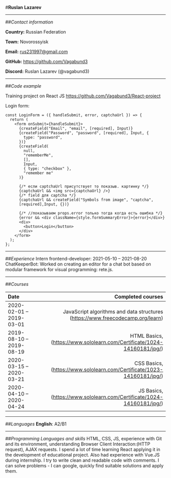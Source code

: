 #**Ruslan** **Lazarev**

---

##_Contact information_

**Country:** Russian Federation

**Town:** Novorossyisk

**Email:** rus231997@gmail.com

**GitHub:** https://github.com/Vagabund3

**Discord:** Ruslan Lazarev (@vagabund3)

---

##_Code example_

Training project on React JS https://github.com/Vagabund3/React-project

Login form:

```
const LoginForm = ({ handleSubmit, error, captchaUrl }) => {
  return (
    <form onSubmit={handleSubmit}>
      {createField("Email", "email", [required], Input)}
      {createField("Password", "password", [required], Input, {
        type: "password",
      })}
      {createField(
        null,
        "rememberMe",
        [],
        Input,
        { type: "checkbox" },
        "remember me"
      )}

      {/* если captchaUrl присутствует то показыв. картинку */}
      {captchaUrl && <img src={captchaUrl} />}
      {/* field для captcha */}
      {captchaUrl && createField("Symbols from image", "captcha",
      [required],Input, {})}

      {/* //показываем props.error только тогда когда есть ошибка */}
      {error && <div className={style.formSummaryError}>{error}</div>}
      <div>
        <button>Login</button>
      </div>
    </form>
  );
};
```

---

##_Experience_
Intern frontend-developer: 2021-05-10 – 2021-08-20
ChatKeeperBot: Worked on creating an editor for a chat bot based on modular framework for visual programming: rete.js.

---

##_Courses_

| Date                    |                                                              Completed courses |
| :---------------------- | -----------------------------------------------------------------------------: |
| 2020-02-01 – 2019-03-01 | JavaScript algorithms and data structures (https://www.freecodecamp.org/learn) |
| 2019-08-10 – 2019-08-19 |        HTML Basics, (https://www.sololearn.com/Certificate/1024-14160181/jpg/) |
| 2020-03-15 – 2020-03-21 |         CSS Basics, (https://www.sololearn.com/Certificate/1023-14160181/jpg/) |
| 2020-04-10 – 2020-04-24 |          JS Basics, (https://www.sololearn.com/Certificate/1024-14160181/jpg/) |

---

##_Languages_
**English**: A2/B1


---

##_Programming Languages and skills_
HTML, CSS, JS, experience with Git and its environment, understanding Browser Client Interaction:(HTTP request), AJAX requests. I spend a lot of time learning React applying it in the development of educational project. Also had experience with Vue.JS during internship.
I try to write clean and readable code with comments. I can solve problems - I can google, quickly find suitable solutions and apply them.
